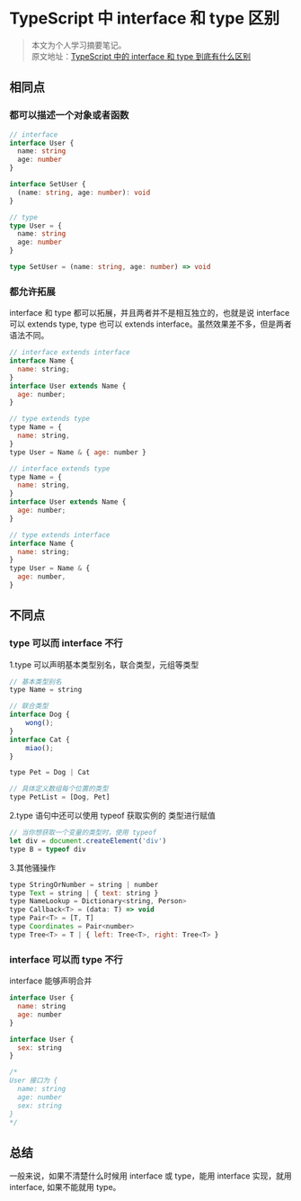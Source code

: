 # TypeScript 中 interface 和 type 区别

> 本文为个人学习摘要笔记。  
> 原文地址：[TypeScript 中的 interface 和 type 到底有什么区别](https://juejin.cn/post/6844903749501059085)

## 相同点

### 都可以描述一个对象或者函数

```typescript
// interface
interface User {
  name: string
  age: number
}

interface SetUser {
  (name: string, age: number): void
}

// type
type User = {
  name: string
  age: number
}

type SetUser = (name: string, age: number) => void
```

### 都允许拓展

interface 和 type 都可以拓展，并且两者并不是相互独立的，也就是说 interface 可以 extends type, type 也可以 extends interface。虽然效果差不多，但是两者语法不同。

```javascript
// interface extends interface
interface Name {
  name: string;
}
interface User extends Name {
  age: number;
}

// type extends type
type Name = {
  name: string,
}
type User = Name & { age: number }

// interface extends type
type Name = {
  name: string,
}
interface User extends Name {
  age: number;
}

// type extends interface
interface Name {
  name: string;
}
type User = Name & {
  age: number,
}
```

## 不同点

### type 可以而 interface 不行

1.type 可以声明基本类型别名，联合类型，元组等类型

```javascript
// 基本类型别名
type Name = string

// 联合类型
interface Dog {
    wong();
}
interface Cat {
    miao();
}

type Pet = Dog | Cat

// 具体定义数组每个位置的类型
type PetList = [Dog, Pet]
```

2.type 语句中还可以使用 typeof 获取实例的 类型进行赋值

```javascript
// 当你想获取一个变量的类型时，使用 typeof
let div = document.createElement('div')
type B = typeof div
```

3.其他骚操作

```javascript
type StringOrNumber = string | number
type Text = string | { text: string }
type NameLookup = Dictionary<string, Person>
type Callback<T> = (data: T) => void
type Pair<T> = [T, T]
type Coordinates = Pair<number>
type Tree<T> = T | { left: Tree<T>, right: Tree<T> }
```

### interface 可以而 type 不行

interface 能够声明合并

```javascript
interface User {
  name: string
  age: number
}

interface User {
  sex: string
}

/*
User 接口为 {
  name: string
  age: number
  sex: string
}
*/
```

## 总结

一般来说，如果不清楚什么时候用 interface 或 type，能用 interface 实现，就用 interface, 如果不能就用 type。
